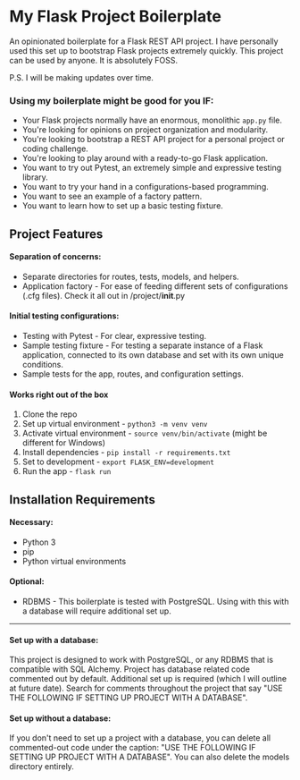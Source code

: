 # My Flask Project Boilerplate

An opinionated boilerplate for a Flask REST API project. I have personally used this set up to bootstrap Flask projects extremely quickly. This project can be used by anyone. It is absolutely FOSS.

P.S.  I will be making updates over time. 

### Using my boilerplate might be good for you IF:
- Your Flask projects normally have an enormous, monolithic `app.py` file.
- You're looking for opinions on project organization and modularity.
- You're looking to bootstrap a REST API project for a personal project or coding challenge.
- You're looking to play around with a ready-to-go Flask application.
- You want to try out Pytest, an extremely simple and expressive testing library.
- You want to try your hand in a configurations-based programming.
- You want to see an example of a factory pattern.
- You want to learn how to set up a basic testing fixture.

## Project Features

#### Separation of concerns:
- Separate directories for routes, tests, models, and helpers.
- Application factory - For ease of feeding different sets of configurations (.cfg files). Check it all out in /project/__init__.py

#### Initial testing configurations:
- Testing with Pytest - For clear, expressive testing.
- Sample testing fixture - For testing a separate instance of a Flask application, connected to its own database and set with its own unique conditions.
- Sample tests for the app, routes, and configuration settings.

#### Works right out of the box
1. Clone the repo
2. Set up virtual environment - `python3 -m venv venv`
3. Activate virtual environment - `source venv/bin/activate` (might be different for Windows)
4. Install dependencies - `pip install -r requirements.txt`
5. Set to development - `export FLASK_ENV=development`
6. Run the app - `flask run`

## Installation Requirements
#### Necessary:
- Python 3
- pip
- Python virtual environments

#### Optional:
- RDBMS - This boilerplate is tested with PostgreSQL. Using with this with a database will require additional set up.

------------



#### Set up with a database:
This project is designed to work with PostgreSQL, or any RDBMS that is compatible with SQL Alchemy. Project has database related code commented out by default. Additional set up is required (which I will outline at future date). Search for comments throughout the project that say "USE THE FOLLOWING IF SETTING UP PROJECT WITH A DATABASE".

#### Set up without a database:
If you don't need to set up a project with a database, you can delete all commented-out code under the caption: "USE THE FOLLOWING IF SETTING UP PROJECT WITH A DATABASE". You can also delete the models directory entirely. 
